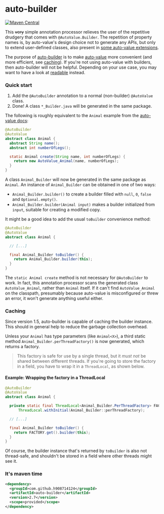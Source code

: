 # auto-builder

[![Maven Central](https://maven-badges.herokuapp.com/maven-central/com.github.h908714124/auto-builder/badge.svg)](https://maven-badges.herokuapp.com/maven-central/com.github.h908714124/auto-builder)

This ~~very~~ simple annotation processor relieves the 
user of the repetitive drudgery that comes with `@AutoValue.Builder`.
The repetition of property names is, by auto-value's design choice 
not to generate any APIs, but only to extend user-defined classes, also present in
[some auto-value extensions](https://github.com/gabrielittner/auto-value-with).

The purpose of [auto-builder](https://github.com/h908714124/auto-builder) is to make 
[auto-value](https://github.com/google/auto/tree/master/value)
more convenient (and more efficient, see <a href="#caching">caching</a>).
If you're not using auto-value with builders, then auto-builder will not be helpful.
Depending on your use case, you may want to have a look at
[readable](https://github.com/h908714124/readable) instead.

### Quick start

1. Add the `@AutoBuilder` annotation to a normal (non-builder) `@AutoValue` class. 
1. Done! A class `*_Builder.java` will be generated in the same package.

The following is roughly equivalent to the `Animal` example from the
[auto-value docs](https://github.com/google/auto/blob/master/value/userguide/builders.md):

````java
@AutoBuilder
@AutoValue
abstract class Animal {
  abstract String name();
  abstract int numberOfLegs();

  static Animal create(String name, int numberOfLegs) {
    return new AutoValue_Animal(name, numberOfLegs);
  }
}
````

A class `Animal_Builder` will now be generated in the same package as `Animal`.
An instance of `Animal_Builder` can be obtained in one of two ways:

* `Animal_Builder.builder()` to create a builder filled with `null`, `0`, `false` and `Optional.empty()`.
* `Animal_Builder.builder(Animal input)` makes a builder initialized from `input`, suitable for creating a modified copy.

It might be a good idea to add the usual `toBuilder` convenience method:

````java
@AutoBuilder
@AutoValue
abstract class Animal {

  // [...]

  final Animal_Builder toBuilder() {
    return Animal_Builder.builder(this);
  }
}
````

The `static Animal create` method is not necessary for  `@AutoBuilder` to work.
In fact, this annotation processor scans the generated class `AutoValue_Animal`, rather than `Animal` itself.
If it can't find `AutoValue_Animal` on the classpath,
presumably because auto-value is misconfigured or threw an error, it won't generate anything useful either.

### Caching

Since version 1.5, auto-builder is capable of caching the builder instance.
This should in general help to reduce the garbage collection overhead.

Unless your `Animal` has type parameters (like `Animal<X>`),
a third static method `Animal_Builder.perThreadFactory()` is now generated, which returns a factory.

> This factory is safe for use by a single thread, but it <em>must not</em> be shared between different threads.
> If you're going to store the factory in a field,
> you have to wrap it in a `ThreadLocal`, as shown below.

#### Example: Wrapping the factory in a ThreadLocal

````java
@AutoBuilder
@AutoValue
abstract class Animal {

  private static final ThreadLocal<Animal_Builder.PerThreadFactory> FACTORY =
      ThreadLocal.withInitial(Animal_Builder::perThreadFactory);

  // [...]

  final Animal_Builder toBuilder() {
    return FACTORY.get().builder(this);
  }
}
````

Of course, the builder instance that's returned by `toBuilder` is also not thread-safe,
and shouldn't be stored in a field where other threads might see it.

### It's maven time

````xml
<dependency>
  <groupId>com.github.h908714124</groupId>
  <artifactId>auto-builder</artifactId>
  <version>2.7</version>
  <scope>provided</scope>
</dependency>
````
